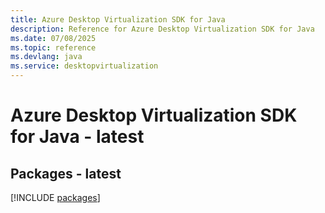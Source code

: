 ```yaml
---
title: Azure Desktop Virtualization SDK for Java
description: Reference for Azure Desktop Virtualization SDK for Java
ms.date: 07/08/2025
ms.topic: reference
ms.devlang: java
ms.service: desktopvirtualization
---
```

# Azure Desktop Virtualization SDK for Java - latest
## Packages - latest
[!INCLUDE [packages](desktop-virtualization-index.md)]